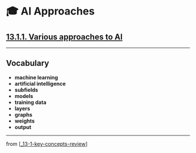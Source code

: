 # 🎓 AI Approaches

## [**13.1.1.** Various approaches to AI]()

---

## **Vocabulary**

- **machine learning**
- **artificial intelligence**
- **subfields**
- **models**
- **training data**
- **layers**
- **graphs**
- **weights**
- **output**

---
from [[_13-1-key-concepts-review]]

[//begin]: # "Autogenerated link references for markdown compatibility"
[_13-1-key-concepts-review]: _13-1-key-concepts-review.md "🎓 Key Concepts"
[//end]: # "Autogenerated link references"